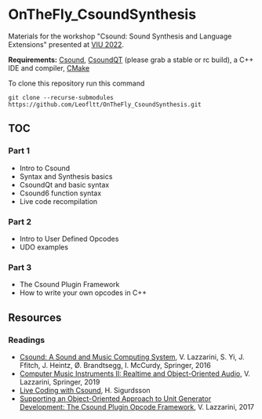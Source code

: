 # OnTheFly_CsoundSynthesis
Materials for the workshop "Csound: Sound Synthesis and Language Extensions" presented at [VIU 2022](https://hangar.org/en/residents/activitats-dels-residents/espanol-viu-2022-encuentro-de-live-coding/).

**Requirements:** [Csound](https://csound.com/download.html), [CsoundQT](https://github.com/CsoundQt/CsoundQt/releases) (please grab a stable or rc build), a C++ IDE and compiler, [CMake](https://cmake.org/)

To clone this repository run this command

`git clone --recurse-submodules https://github.com/Leofltt/OnTheFly_CsoundSynthesis.git`

## TOC

### Part 1

* Intro to Csound
* Syntax and Synthesis basics
* CsoundQt and basic syntax 
* Csound6 function syntax
* Live code recompilation

### Part 2

* Intro to User Defined Opcodes
* UDO examples

### Part 3

* The Csound Plugin Framework
* How to write your own opcodes in C++

## Resources 

### Readings

* [Csound: A Sound and Music Computing System](https://link.springer.com/book/10.1007/978-3-319-45370-5), V. Lazzarini, S. Yi, J. Ffitch, J. Heintz, Ø. Brandtsegg, I. McCurdy, Springer, 2016
* [Computer Music Instruments II: Realtime and Object-Oriented Audio](https://link.springer.com/book/10.1007/978-3-030-13712-0), V. Lazzarini, Springer, 2019
* [Live Coding with Csound](https://csoundjournal.com/issue22/LiveCodingWithCsound.html), H. Sigurdsson
* [Supporting an Object-Oriented Approach to Unit Generator Development: The Csound Plugin Opcode Framework](https://www.mdpi.com/2076-3417/7/10/970/htm), V. Lazzarini, 2017

